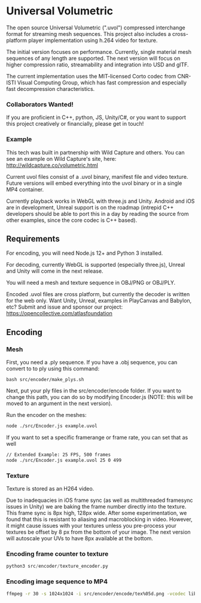 # Universal Volumetric

The open source Universal Volumetric (".uvol") compressed interchange format for streaming mesh sequences. This project also includes a cross-platform player implementation using h.264 video for texture.

The initial version focuses on performance. Currently, single material mesh sequences of any length are supported. The next version will focus on higher compression ratio, streamability and integration into USD and glTF.

The current implementation uses the MIT-licensed Corto codec from CNR-ISTI Visual Computing Group, which has fast compression and especially fast decompression characteristics.

### Collaborators Wanted!
If you are proficient in C++, python, JS, Unity/C#, or you want to support this project creatively or financially, please get in touch!

### Example
This tech was built in partnership with Wild Capture and others. You can see an example on Wild Capture's site, here: http://wildcapture.co/volumetric.html

Current uvol files consist of a .uvol binary, manifest file and video texture. Future versions will embed everything into the uvol binary or in a single MP4 container.

Currently playback works in WebGL with three.js and Unity. Android and iOS are in development, Unreal support is on the roadmap (intrepid C++ developers should be able to port this in a day by reading the source from other examples, since the core codec is C++ based).

## Requirements
For encoding, you will need Node.js 12+ and Python 3 installed.

For decoding, currently WebGL is supported (especially three.js), Unreal and Unity will come in the next release.

You will need a mesh and texture sequence in OBJ/PNG or OBJ/PLY.

Encoded .uvol files are cross platform, but currently the decoder is written for the web only. Want Unity, Unreal, examples in PlayCanvas and Babylon, etc? Submit and issue and sponsor our project:
https://opencollective.com/atlasfoundation

## Encoding

### Mesh

First, you need a .ply sequence. If you have a .obj sequence, you can convert to to ply using this command:
```
bash src/encoder/make_plys.sh
```

Next, put your ply files in the src/encoder/encode folder. If you want to change this path, you can do so by modifying Encoder.js (NOTE: this will be moved to an argument in the next version).

Run the encoder on the meshes:
```bash
node ./src/Encoder.js example.uvol
```

If you want to set a specific framerange or frame rate, you can set that as well
```bash
// Extended Example: 25 FPS, 500 frames
node ./src/Encoder.js example.uvol 25 0 499
```

### Texture

Texture is stored as an H264 video.

Due to inadequacies in iOS frame sync (as well as multithreaded framesync issues in Unity) we are baking the frame number directly into the texture. This frame sync is 8px high, 128px wide. After some experimentation, we found that this is resistant to aliasing and macroblocking in video. However, it might cause issues with your textures unless you pre-process your textures be offset by 8 px from the bottom of your image. The next version will autoscale your UVs to have 8px available at the bottom.

### Encoding frame counter to texture
```python
python3 src/encoder/texture_encoder.py
```

### Encoding image sequence to MP4
```bash
ffmpeg -r 30 -s 1024x1024 -i src/encoder/encode/tex%05d.png -vcodec libx264 -crf 25 example.mp4
```

